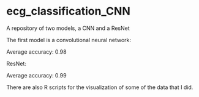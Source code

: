 # ecg_classification_CNN
A repository of two models, a CNN and a ResNet

The first model is a convolutional neural network:

Average accuracy: 0.98

ResNet:

Average accuracy: 0.99

There are also R scripts for the visualization of some of the data that I did.
